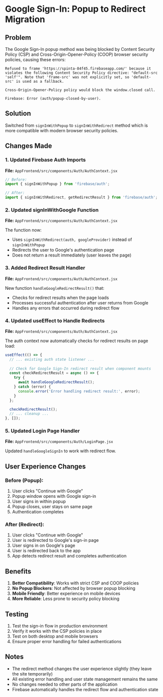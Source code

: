 # Google Sign-In: Popup to Redirect Migration

## Problem
The Google Sign-In popup method was being blocked by Content Security Policy (CSP) and Cross-Origin-Opener-Policy (COOP) browser security policies, causing these errors:

```
Refused to frame 'https://spinta-84f45.firebaseapp.com/' because it violates the following Content Security Policy directive: "default-src 'self'". Note that 'frame-src' was not explicitly set, so 'default-src' is used as a fallback.

Cross-Origin-Opener-Policy policy would block the window.closed call.

Firebase: Error (auth/popup-closed-by-user).
```

## Solution
Switched from `signInWithPopup` to `signInWithRedirect` method which is more compatible with modern browser security policies.

## Changes Made

### 1. Updated Firebase Auth Imports
**File:** `AppFrontend/src/components/Auth/AuthContext.jsx`

```javascript
// Before:
import { signInWithPopup } from 'firebase/auth';

// After:
import { signInWithRedirect, getRedirectResult } from 'firebase/auth';
```

### 2. Updated signInWithGoogle Function
**File:** `AppFrontend/src/components/Auth/AuthContext.jsx`

The function now:
- Uses `signInWithRedirect(auth, googleProvider)` instead of `signInWithPopup`
- Redirects the user to Google's authentication page
- Does not return a result immediately (user leaves the page)

### 3. Added Redirect Result Handler
**File:** `AppFrontend/src/components/Auth/AuthContext.jsx`

New function `handleGoogleRedirectResult()` that:
- Checks for redirect results when the page loads
- Processes successful authentication after user returns from Google
- Handles any errors that occurred during redirect flow

### 4. Updated useEffect to Handle Redirects
**File:** `AppFrontend/src/components/Auth/AuthContext.jsx`

The auth context now automatically checks for redirect results on page load:
```javascript
useEffect(() => {
  // ... existing auth state listener ...
  
  // Check for Google Sign-In redirect result when component mounts
  const checkRedirectResult = async () => {
    try {
      await handleGoogleRedirectResult();
    } catch (error) {
      console.error('Error handling redirect result:', error);
    }
  };

  checkRedirectResult();
  // ... cleanup ...
}, []);
```

### 5. Updated Login Page Handler
**File:** `AppFrontend/src/components/Auth/LoginPage.jsx`

Updated `handleGoogleSignIn` to work with redirect flow.

## User Experience Changes

### Before (Popup):
1. User clicks "Continue with Google"
2. Popup window opens with Google sign-in
3. User signs in within popup
4. Popup closes, user stays on same page
5. Authentication completes

### After (Redirect):
1. User clicks "Continue with Google"
2. User is redirected to Google's sign-in page
3. User signs in on Google's page
4. User is redirected back to the app
5. App detects redirect result and completes authentication

## Benefits

1. **Better Compatibility**: Works with strict CSP and COOP policies
2. **No Popup Blockers**: Not affected by browser popup blocking
3. **Mobile Friendly**: Better experience on mobile devices
4. **More Reliable**: Less prone to security policy blocking

## Testing

1. Test the sign-in flow in production environment
2. Verify it works with the CSP policies in place
3. Test on both desktop and mobile browsers
4. Ensure proper error handling for failed authentications

## Notes

- The redirect method changes the user experience slightly (they leave the site temporarily)
- All existing error handling and user state management remains the same
- No changes needed to other parts of the application
- Firebase automatically handles the redirect flow and authentication state 